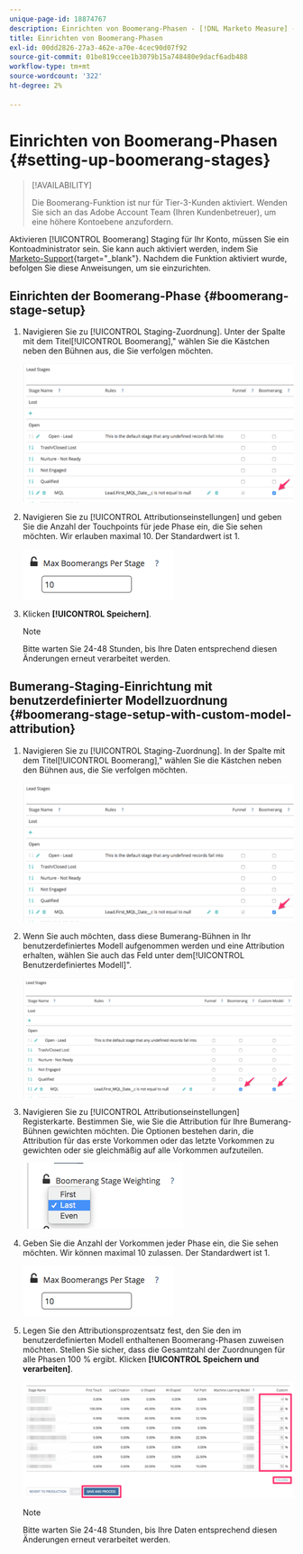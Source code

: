 ```yaml
---
unique-page-id: 18874767
description: Einrichten von Boomerang-Phasen - [!DNL Marketo Measure] - Produktdokumentation
title: Einrichten von Boomerang-Phasen
exl-id: 00dd2826-27a3-462e-a70e-4cec90d07f92
source-git-commit: 01be819ccee1b3079b15a748480e9dacf6adb488
workflow-type: tm+mt
source-wordcount: '322'
ht-degree: 2%

---
```


# Einrichten von Boomerang-Phasen {#setting-up-boomerang-stages}

>[!AVAILABILITY]
>
>Die Boomerang-Funktion ist nur für Tier-3-Kunden aktiviert. Wenden Sie sich an das Adobe Account Team (Ihren Kundenbetreuer), um eine höhere Kontoebene anzufordern.

Aktivieren [!UICONTROL Boomerang] Staging für Ihr Konto, müssen Sie ein Kontoadministrator sein. Sie kann auch aktiviert werden, indem Sie [Marketo-Support](https://nation.marketo.com/t5/support/ct-p/Support){target="_blank"}. Nachdem die Funktion aktiviert wurde, befolgen Sie diese Anweisungen, um sie einzurichten.

## Einrichten der Boomerang-Phase {#boomerang-stage-setup}

1. Navigieren Sie zu [!UICONTROL Staging-Zuordnung]. Unter der Spalte mit dem Titel[!UICONTROL Boomerang],&quot; wählen Sie die Kästchen neben den Bühnen aus, die Sie verfolgen möchten.

   ![](assets/1-2.png)

1. Navigieren Sie zu [!UICONTROL Attributionseinstellungen] und geben Sie die Anzahl der Touchpoints für jede Phase ein, die Sie sehen möchten. Wir erlauben maximal 10. Der Standardwert ist 1.

   ![](assets/2-2.png)

1. Klicken **[!UICONTROL Speichern]**.

   >[!NOTE]
   >
   >Bitte warten Sie 24-48 Stunden, bis Ihre Daten entsprechend diesen Änderungen erneut verarbeitet werden.

## Bumerang-Staging-Einrichtung mit benutzerdefinierter Modellzuordnung {#boomerang-stage-setup-with-custom-model-attribution}

1. Navigieren Sie zu [!UICONTROL Staging-Zuordnung]. In der Spalte mit dem Titel[!UICONTROL Boomerang],&quot; wählen Sie die Kästchen neben den Bühnen aus, die Sie verfolgen möchten.

   ![](assets/3-1.png)

1. Wenn Sie auch möchten, dass diese Bumerang-Bühnen in Ihr benutzerdefiniertes Modell aufgenommen werden und eine Attribution erhalten, wählen Sie auch das Feld unter dem[!UICONTROL Benutzerdefiniertes Modell]&quot;.

   ![](assets/4-1.png)

1. Navigieren Sie zu [!UICONTROL Attributionseinstellungen] Registerkarte. Bestimmen Sie, wie Sie die Attribution für Ihre Bumerang-Bühnen gewichten möchten. Die Optionen bestehen darin, die Attribution für das erste Vorkommen oder das letzte Vorkommen zu gewichten oder sie gleichmäßig auf alle Vorkommen aufzuteilen.

   ![](assets/5-1.png)

1. Geben Sie die Anzahl der Vorkommen jeder Phase ein, die Sie sehen möchten. Wir können maximal 10 zulassen. Der Standardwert ist 1.

   ![](assets/6-1.png)

1. Legen Sie den Attributionsprozentsatz fest, den Sie den im benutzerdefinierten Modell enthaltenen Boomerang-Phasen zuweisen möchten. Stellen Sie sicher, dass die Gesamtzahl der Zuordnungen für alle Phasen 100 % ergibt. Klicken **[!UICONTROL Speichern und verarbeiten]**.

   ![](assets/7-1.png)

   >[!NOTE]
   >
   >Bitte warten Sie 24-48 Stunden, bis Ihre Daten entsprechend diesen Änderungen erneut verarbeitet werden.
